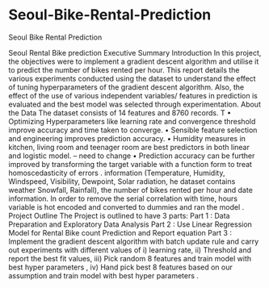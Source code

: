 # Seoul-Bike-Rental-Prediction
Seoul Bike Rental Prediction

Seoul Rental Bike prediction
Executive Summary
Introduction
In this project, the objectives were to implement a gradient descent algorithm and utilise it to predict the number of bikes rented per hour. This report details the various experiments conducted using the dataset to understand the effect of tuning hyperparameters of the gradient descent algorithm. Also, the effect of the use of various independent variables/ features in prediction is evaluated and the best model was selected through experimentation.
About the Data
The dataset consists of 14 features and 8760 records. T
• Optimizing Hyperparameters like learning rate and convergence threshold improve accuracy and time taken to converge.
• Sensible feature selection and engineering improves prediction accuracy.
• Humidity measures in kitchen, living room and teenager room are best predictors in both
linear and logistic model. – need to change
• Prediction accuracy can be further improved by transforming the target variable with a
function form to treat homoscedasticity of errors .
information (Temperature, Humidity, Windspeed, Visibility, Dewpoint, Solar radiation,
he dataset contains weather
Snowfall, Rainfall),
the number of bikes rented per hour and date information. In order to
remove the serial correlation with time, hours variable is hot encoded and converted to
dummies and ran the model .
 Project Outline
The Project is outlined to have 3 parts:
Part 1 : Data Preparation and Exploratory Data Analysis
Part 2 : Use Linear Regression Model for Rental Bike count Prediction and Report equation
Part 3 : Implement the gradient descent algorithm with batch update rule and carry out experiments with different values of i) learning rate, ii) Threshold and report the best fit values, iii) Pick random 8 features and train model with best hyper parameters , iv)
Hand pick best 8 features based on our assumption and train model with best hyper parameters .
